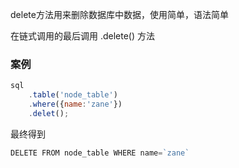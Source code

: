 delete方法用来删除数据库中数据，使用简单，语法简单

在链式调用的最后调用 .delete() 方法


### 案例

```js 
sql
    .table('node_table')
    .where({name:'zane'})
    .delet();

```

最终得到
```js
DELETE FROM node_table WHERE name=`zane`
```








